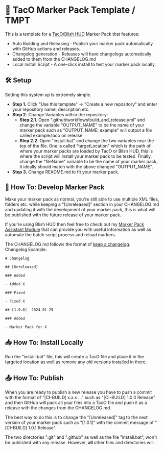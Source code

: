 # 🌮 TacO Marker Pack Template / TMPT

This is a template for a [TacO](https://www.gw2taco.com/)/[Blish HUD](https://blishhud.com/) Marker Pack that features:
* Auto Building and Releasing - Publish your marker pack automatically with GitHub actions and releases.
* Changelog generation - Releases will have changelogs automatically added to them from the CHANGELOG.md
* Local Install Script - A one-click install to test your marker pack locally.

## 🛠️ Setup

Setting this system up is extremely simple.

* **Step 1.** Click "Use this template" -> "Create a new repository" and enter your repository name, description etc.
* **Step 2.** Change Variables within the repository:
    * **Step 2.1**. Open ".github\workflows\build_and_release.yml" and change the variable "OUTPUT_NAME" to be the name of your marker pack such as "OUTPUT_NAME: example" will output a file called example.taco on release.
    * **Step 2.2**. Open "install.bat" and change the two variables near the top of the file. One is called "targetLocation" which is the path of where your marker packs are loaded by TacO or Blish HUD, this is where the script will install your marker pack to be tested. Finally, change the "fileName" variable to be the name of your marker pack, it ideally should match with the above changed "OUTPUT_NAME".
* **Step 3.** Change README.md to fit your marker pack.


## 📝 How To: Develop Marker Pack

Make your marker pack as normal, you're still able to use multiple XML files, folders etc. while keeping a "[Unreleased]" section in your CHANGELOG.md and updating it with the development of your marker pack, this is what will be published with the future release of your marker pack.

If you're using Blish HUD then feel free to check out my [Marker Pack Assistant Module](https://blishhud.com/modules/?module=HexedHero.Blish_HUD.MarkerPackAssistant) that can provide you with useful information as well as automate the batch script process and reload markers.

The CHANGELOG.md follows the format of [keep a changelog](https://keepachangelog.com/).  
Changelog Example:
```
# Changelog

## [Unreleased]

### Added

- Added X

### Fixed

- Fixed X

## [1.0.0]- 2024-01-25

### Added

- Marker Pack for X
```

## 📥 How To: Install Locally

Run the "install.bat" file, this will create a TacO file and place it in the targeted location as well as remove any old versions installed in there.

## 📤 How To: Publish

When you are ready to publish a new release you have to push a commit with the format of "[CI-BUILD] x.x.x ..." such as "[CI-BUILD] 1.0.0 Release" and then GitHub will pack all your files into a TacO file and push it as a release with the changes from the CHANGELOG.md.

The best way to do this is to change the "[Unreleased]" tag to the next version of your marker pack such as "[1.0.1]" with the commit message of "[CI-BUILD] 1.0.1 Release".

The two directories ".git" and ".github" as well as the file "install.bat", won't be published with any release. However, **all** other files and directories will.
